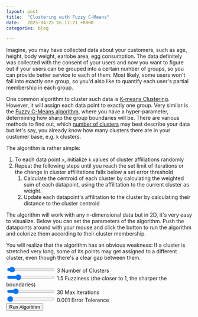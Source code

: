 ```yaml
---
layout: post
title:  "Clustering with Fuzzy C-Means"
date:   2025-04-25 16:17:21 +0800
categories: blog

---
```


Imagine, you may have collected data about your customers, such as age, height, body weight, earlobe area, egg consumption.
The data definitely was collected with the consent of your users and now you want to figure out if your users can be grouped into a certain number of groups, so you can provide better service to each of them.
Most likely, some users won't fall into exactly one group, so you'd also like to quantify each user's partial membership in each group.

One common algorithm to cluster such data is [K-means Clustering](https://en.wikipedia.org/wiki/K-means_clustering).
However, it will assign each data point to exactly one group.
Very similar is the [Fuzzy C-Means algorithm](https://en.wikipedia.org/wiki/Fuzzy_clustering), where you have a hyper-parameter, determining how sharp the group boundaries will be.
There are various methods to find out, which [number of clusters](https://en.wikipedia.org/wiki/Determining_the_number_of_clusters_in_a_data_set) may best describe your data but let's say, you already know how many clusters there are in your customer base, e.g. `k` clusters.

The algorithm is rather simple:
1. To each data point `x`, initialize `k` values of cluster affiliations randomly
1. Repeat the following steps until you reach the set limit of iterations or the change in cluster affilitations falls below a set error threshold
    1. Calculate the centroid of each cluster by calculating the weighted sum of each datapoint, using the affilitation to the current cluster as weight.
    1. Update each datapoint's affilitation to the cluster by calculating their distance to the cluster centroid

The algorithm will work with any n-dimensional data but in 2D, it's very easy to visualize. Below you can set the parameters of the algorithm.
Push the datapoints around with your mouse and click the button to run the algorithm and colorize them according to their cluster membership.

You will realize that the algorithm has an obvious weakness:
If a cluster is stretched very long, some of its points may get assigned to a different cluster, even though there's a clear gap between them.

<style>
</style>

<div class="slider-container">
    <input id="numClustersSlider" type="range" min="2" max="20" step="1" value="3" />
    <label for="numClustersSlider"><span id="numClustersValue">3</span> Number of Clusters</label>
</div>

<div class="slider-container">
    <input id="fuzzinessSlider" type="range" min="1.001" max="3.5" step="0.001" value="1.5" />
    <label for="fuzzinessSlider"><span id="fuzzinessValue">1.5</span> Fuzziness (the closer to 1, the sharper the boundaries)</label>
</div>

<div class="slider-container">
    <input id="maxIterationsSlider" type="range" min="1" max="200" step="1" value="30" />
    <label for="maxIterationsSlider"><span id="maxIterationsValue">30</span> Max Iterations</label>
</div>

<div class="slider-container">
    <input id="errorToleranceSlider" type="range" min="0.0" max="0.1" step="0.0001" value="0.001" />
    <label for="errorToleranceSlider"><span id="errorToleranceValue">0.001</span> Error Tolerance</label>
</div>

<div class="button-container">
    <button id="runAlgorithmButton">Run Algorithm</button>
</div>


<canvas id="fcmCanvas" style="touch-action:none;"></canvas>

<script src="../../../../assets/js/interactive_animations/src/util.js"></script>
<script src="../../../../assets/js/interactive_animations/src/vector.js"></script>
<script src="../../../../assets/js/interactive_animations/src/input.js"></script>
<script src="../../../../assets/js/interactive_animations/src/environment.js"></script>
<script src="../../../../assets/js/interactive_animations/src/drawing.js"></script>
<script src="../../../../assets/js/interactive_animations/src/drawables/mouse_circle.js"></script>
<script src="../../../../assets/js/interactive_animations/src/drawables/constrained_point.js"></script>
<script src="../../../../assets/js/interactive_animations/src/drawables/soft_body.js"></script>
<script src="../../../../assets/js/interactive_animations/src/ndarray.js"></script>
<script src="../../../../assets/js/interactive_animations/src/colors.js"></script>
<script src="../../../../assets/js/interactive_animations/src/fcm.js"></script>
<script src="../../../../assets/js/interactive_animations/fcm_example.js"></script>
